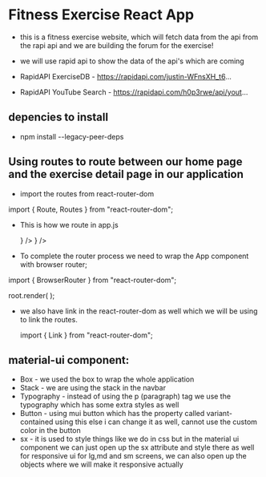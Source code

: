 # Fitness Exercise React App

- this is a fitness exercise website, which will fetch data from the api from the rapi api and we are building the forum for the exercise!

- we will use rapid api to show the data of the api's which are coming
- RapidAPI ExerciseDB - https://rapidapi.com/justin-WFnsXH_t6...
- RapidAPI YouTube Search - https://rapidapi.com/h0p3rwe/api/yout...

## depencies to install

- npm install --legacy-peer-deps

## Using routes to route between our home page and the exercise detail page in our application

- import the routes from react-router-dom

import { Route, Routes } from "react-router-dom";

- This is how we route in app.js

  <Routes>
    <Route path='/' element={<Home />} />
    <Route path='/exercise/:id' element={<ExerciseDetail />} />
  </Routes>

- To complete the router process we need to wrap the App component with browser router;

import { BrowserRouter } from "react-router-dom";

root.render(
<BrowserRouter>
<App />
</BrowserRouter>
);

- we also have link in the react-router-dom as well which we will be using to link the routes.

  import { Link } from "react-router-dom";

## material-ui component:

- Box - we used the box to wrap the whole application
- Stack - we are using the stack in the navbar
- Typography - instead of using the p (paragraph) tag we use the typography which has some extra styles as well
- Button - using mui button which has the property called variant-contained using this else i can change it as well, cannot use the custom color in the button
- sx - it is used to style things like we do in css but in the material ui component we can just open up the sx attribute and style there as well for responsive ui for lg,md and sm screens, we can also open up the objects where we will make it responsive actually
